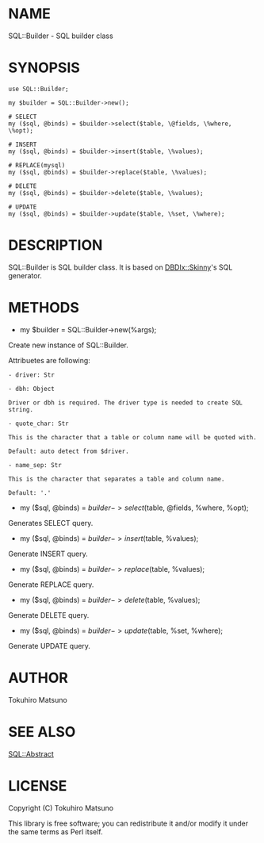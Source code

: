 # NAME

SQL::Builder - SQL builder class

# SYNOPSIS

    use SQL::Builder;

    my $builder = SQL::Builder->new();

    # SELECT
    my ($sql, @binds) = $builder->select($table, \@fields, \%where, \%opt);

    # INSERT
    my ($sql, @binds) = $builder->insert($table, \%values);

    # REPLACE(mysql)
    my ($sql, @binds) = $builder->replace($table, \%values);

    # DELETE
    my ($sql, @binds) = $builder->delete($table, \%values);

    # UPDATE
    my ($sql, @binds) = $builder->update($table, \%set, \%where);

# DESCRIPTION

SQL::Builder is SQL builder class. It is based on [DBDIx::Skinny](http://search.cpan.org/perldoc?DBDIx::Skinny)'s SQL generator.

# METHODS

- my $builder = SQL::Builder->new(%args);

Create new instance of SQL::Builder.

Attribuetes are following:

    - driver: Str

    - dbh: Object

    Driver or dbh is required. The driver type is needed to create SQL string.

    - quote_char: Str

    This is the character that a table or column name will be quoted with. 

    Default: auto detect from $driver.

    - name_sep: Str

    This is the character that separates a table and column name.

    Default: '.'

- my ($sql, @binds) = $builder->select($table, \@fields, \%where, \%opt);

Generates SELECT query.

- my ($sql, @binds) = $builder->insert($table, \%values);

Generate INSERT query.

- my ($sql, @binds) = $builder->replace($table, \%values);

Generate REPLACE query.

- my ($sql, @binds) = $builder->delete($table, \%values);

Generate DELETE query.

- my ($sql, @binds) = $builder->update($table, \%set, \%where);

Generate UPDATE query.

# AUTHOR

Tokuhiro Matsuno <tokuhirom AAJKLFJEF GMAIL COM>

# SEE ALSO

[SQL::Abstract](http://search.cpan.org/perldoc?SQL::Abstract)

# LICENSE

Copyright (C) Tokuhiro Matsuno

This library is free software; you can redistribute it and/or modify
it under the same terms as Perl itself.